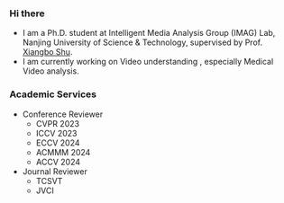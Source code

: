 
### Hi there
-  I am a Ph.D. student at Intelligent Media Analysis Group (IMAG) Lab, Nanjing University of Science & Technology, supervised by Prof. [Xiangbo Shu](https://shuxb104.github.io/).
-  I am currently working on Video understanding , especially Medical Video analysis.
### Academic Services
- Conference Reviewer
  - CVPR   2023
  - ICCV   2023 
  - ECCV   2024 
  - ACMMM  2024 
  - ACCV   2024
- Journal Reviewer
  - TCSVT 
  - JVCI

